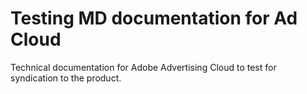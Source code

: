 # Testing MD documentation for Ad Cloud

Technical documentation for Adobe Advertising Cloud to test for syndication to the product.
